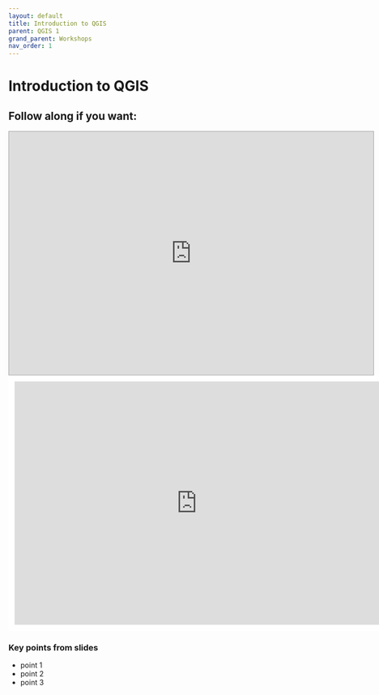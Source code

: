 ```yaml
---
layout: default
title: Introduction to QGIS
parent: QGIS 1
grand_parent: Workshops
nav_order: 1
---
```


# Introduction to QGIS

## Follow along if you want:

<iframe width="720" height="480" frameborder="0" marginheight="0" marginwidth="0" style="border:1pt solid  #a3a3a3" src="https://meginwinnipeg.github.io/slides/aci_w2020.html"></iframe>

<iframe width="720" height="480" frameborder="0" marginheight="0" marginwidth="0" style="border:12px solid  #ffffff" src="https://meginwinnipeg.github.io/slides/aci_w2020.html"></iframe>

### Key points from slides
- point 1  
- point 2  
- point 3  
